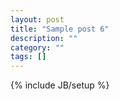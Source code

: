 ```yaml
---
layout: post
title: "Sample post 6"
description: ""
category: ""
tags: []
---
```

{% include JB/setup %}
